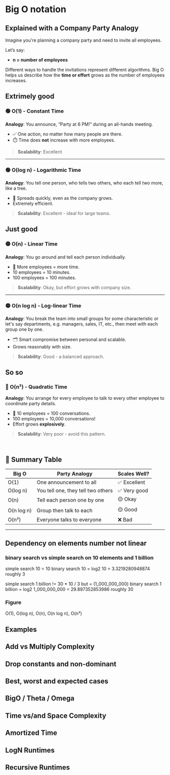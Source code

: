 # Big O notation

## Explained with a Company Party Analogy

Imagine you're planning a company party and need to invite all employees.

Let’s say:
- **n = number of employees**

Different ways to handle the invitations represent different algorithms. Big O helps us describe how the **time or effort** grows as the number of employees increases.

## **Extrimely good**

### 🟢 O(1) - Constant Time

**Analogy**: You announce, “Party at 6 PM!” during an all-hands meeting.

- ✅ One action, no matter how many people are there.
- ⏱️ Time does **not** increase with more employees.

> **Scalability**: Excellent

---

### 🟢 O(log n) - Logarithmic Time

**Analogy**: You tell one person, who tells two others, who each tell two more, like a tree.

- 👤 Spreads quickly, even as the company grows.
- Extremely efficient.

> **Scalability**: Excellent - ideal for large teams.


## **Just good**

### 🟡 O(n) - Linear Time

**Analogy**: You go around and tell each person individually.

- 👥 More employees = more time.
- 10 employees = 10 minutes.  
- 100 employees = 100 minutes.

> **Scalability**: Okay, but effort grows with company size.

---

### 🟡 O(n log n) - Log-linear Time

**Analogy**: You break the team into small groups for some characteristic or let's say departments, e.g. managers, sales, IT, etc., then meet with each group one by one.

- 🗂️ Smart compromise between personal and scalable.
- Grows reasonably with size.

> **Scalability**: Good - a balanced approach.


## **So so**

### 🔴 O(n²) - Quadratic Time

**Analogy**: You arrange for every employee to talk to every other employee to coordinate party details.

- 💬 10 employees = 100 conversations.
- 100 employees = 10,000 conversations!
- Effort grows **explosively**.

> **Scalability**: Very poor - avoid this pattern.

<br/>

## 🔁 **Summary Table**

| Big O     | Party Analogy                                | Scales Well? |
|-----------|----------------------------------------------|--------------|
| O(1)      | One announcement to all                      | ✅ Excellent |
| O(log n)  | You tell one, they tell two others           | ✅ Very good |
| O(n)      | Tell each person one by one                  | 🟡 Okay      |
| O(n log n)| Group then talk to each                      | 🟡 Good      |
| O(n²)     | Everyone talks to everyone                   | ❌ Bad       |

---

## Dependency on elements number not linear

### binary search vs simple search on 10 elements and 1 billion

simple search 10 = 10
binary search 10 = log2 10 = 3.3219280948874 roughly 3

simple search 1 billion != 30 * 10 / 3 but = (1_000_000_000)
binary search 1 billion = log2 1_000_000_000 = 29.897352853986 roughly 30

### Figure

O(1), O(log n), O(n), O(n log n), O(n²)

## Examples

## Add vs Multiply Complexity

## Drop constants and non-dominant

## Best, worst and expected cases

## BigO / Theta / Omega

## Time vs/and Space Complexity

## Amortized Time

## LogN Runtimes

## Recursive Runtimes
